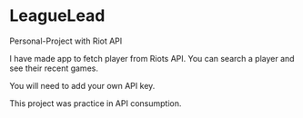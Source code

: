 # LeagueLead
Personal-Project with Riot API

  I have made  app to fetch player from Riots API.
  You can search a player and see their recent games.
  
  You will need to add your own API key.
  
  This project was practice in API consumption.
